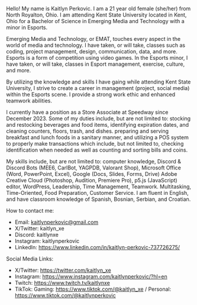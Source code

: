Hello! My name is Kaitlyn Perkovic. I am a 21 year old female (she/her) from North Royalton, Ohio. I am attending Kent State University located in Kent, Ohio for a Bachelor of Science in Emerging Media and Technology with a minor in Esports.

Emerging Media and Technology, or EMAT, touches every aspect in the world of media and technology. I have taken, or will take, classes such as coding, project management, design, communication, data, and more.
Esports is a form of competition using video games. In the Esports minor, I have taken, or will take, classes in Esport management, exercise, culture, and more. 

By utilizing the knowledge and skills I have gaing while attending Kent State University, I strive to create a career in management (project, social media) within the Esports scene. I provide a strong work ethic and enhanced teamwork abilities. 

I currently have a position as a Store Associate at Speedway since December 2023. Some of my duties include, but are not limited to: stocking and restocking beverages and food items, identifying expiration dates, and cleaning counters, floors, trash, and dishes.
preparing and serving breakfast and lunch foods in a sanitary manner, and utilizing a POS system to properly make transactions which include, but not limited to, checking identification when needed as well as counting and sorting bills and coins.

My skills include, but are not limited to: computer knowledge, Discord & Discord Bots (MEE6, CarlBot, YAGPDB, Valorant Shop), Microsoft Office (Word, PowerPoint, Excel), Google (Docs, Slides, Forms, Drive) Adobe Creative Cloud (Photoshop, Audition, Premiere Pro), p5.js (JavaScript) editor, WordPress, Leadership, Time Management, Teamwork.
Multitasking, Time-Oriented, Food Preparation, Customer Service. I am fluent in English, and have classroom knowledge of Spanish, Bosnian, Serbian, and Croatian.

How to contact me:
- Email: kaitlynperkovic@gmail.com
- X/Twitter: kaitlyn_xe
- Discord: kaitlynxe
- Instagram: kaitlynperkovic
- LinkedIn: https://www.linkedin.com/in/kaitlyn-perkovic-737726275/

Social Media Links:
- X/Twitter: https://twitter.com/kaitlyn_xe
- Instagram: https://www.instagram.com/kaitlynperkovic/?hl=en
- Twitch: https://www.twitch.tv/kaitlynxe
- TikTok: Gaming: https://www.tiktok.com/@kaitlyn_xe / Personal: https://www.tiktok.com/@kaitlynperkovic

<!---
kaitlynperkovic/kaitlynperkovic is a ✨ special ✨ repository because its `README.md` (this file) appears on your GitHub profile.
You can click the Preview link to take a look at your changes.
--->
